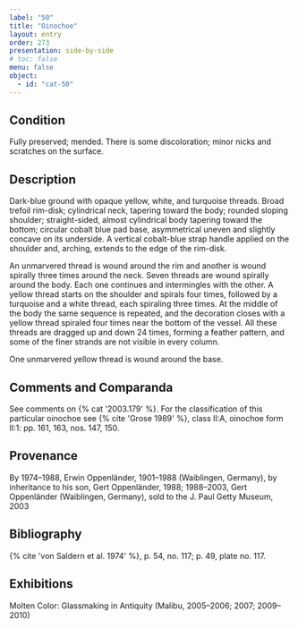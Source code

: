 ```yaml
---
label: "50"
title: "Oinochoe"
layout: entry
order: 273
presentation: side-by-side
# toc: false
menu: false
object:
  - id: "cat-50"
---
```


## Condition

Fully preserved; mended. There is some discoloration; minor nicks and scratches on the surface.

## Description

Dark-blue ground with opaque yellow, white, and turquoise threads. Broad trefoil rim-disk; cylindrical neck, tapering toward the body; rounded sloping shoulder; straight-sided, almost cylindrical body tapering toward the bottom; circular cobalt blue pad base, asymmetrical uneven and slightly concave on its underside. A vertical cobalt-blue strap handle applied on the shoulder and, arching, extends to the edge of the rim-disk.

An unmarvered thread is wound around the rim and another is wound spirally three times around the neck. Seven threads are wound spirally around the body. Each one continues and intermingles with the other. A yellow thread starts on the shoulder and spirals four times, followed by a turquoise and a white thread, each spiraling three times. At the middle of the body the same sequence is repeated, and the decoration closes with a yellow thread spiraled four times near the bottom of the vessel. All these threads are dragged up and down 24 times, forming a feather pattern, and some of the finer strands are not visible in every column.

One unmarvered yellow thread is wound around the base.

## Comments and Comparanda

See comments on {% cat '2003.179' %}. For the classification of this particular oinochoe see {% cite 'Grose 1989' %}, class II:A, oinochoe form II:1: pp. 161, 163, nos. 147, 150.

## Provenance

By 1974–1988, Erwin Oppenländer, 1901–1988 (Waiblingen, Germany), by inheritance to his son, Gert Oppenländer, 1988; 1988–2003, Gert Oppenländer (Waiblingen, Germany), sold to the J. Paul Getty Museum, 2003

## Bibliography

{% cite 'von Saldern et al. 1974' %}, p. 54, no. 117; p. 49, plate no. 117.

## Exhibitions

Molten Color: Glassmaking in Antiquity (Malibu, 2005–2006; 2007; 2009–2010)
